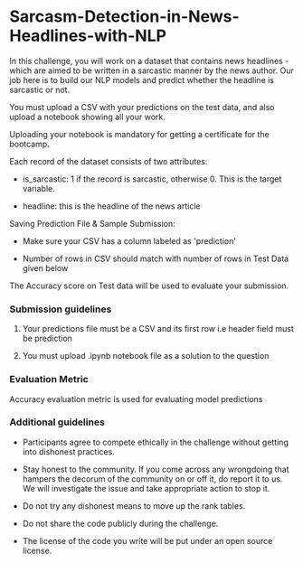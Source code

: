 # Sarcasm-Detection-in-News-Headlines-with-NLP
In this challenge, you will work on a dataset that contains news headlines - which are aimed to be written in a sarcastic manner by the news author. Our job here is to build our NLP models and predict whether the headline is sarcastic or not. 

You must upload a CSV with your predictions on the test data, and also upload a notebook showing all your work. 

Uploading your notebook is mandatory for getting a certificate for the bootcamp.

Each record of the dataset consists of two attributes:

* is_sarcastic: 1 if the record is sarcastic, otherwise 0. This is the target variable.

* headline: this is the headline of the news article

Saving Prediction File & Sample Submission:

* Make sure your CSV has a column labeled as 'prediction'

* Number of rows in CSV should match with number of rows in Test Data given below

The Accuracy score on Test data will be used to evaluate your submission.

### Submission guidelines
1. Your predictions file must be a CSV and its first row i.e header field must be prediction

2. You must upload .ipynb notebook file as a solution to the question

### Evaluation Metric
Accuracy evaluation metric is used for evaluating model predictions

### Additional guidelines
* Participants agree to compete ethically in the challenge without getting into dishonest practices.  

* Stay honest to the community. If you come across any wrongdoing that hampers the decorum of the community on or off it, do report it to us. We will investigate the issue and take appropriate action to stop it.  

* Do not try any dishonest means to move up the rank tables.  

* Do not share the code publicly during the challenge.

* The license of the code you write will be put under an open source license.
